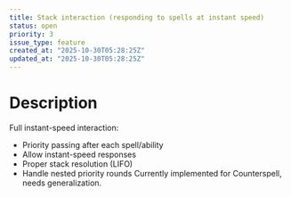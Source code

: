```yaml
---
title: Stack interaction (responding to spells at instant speed)
status: open
priority: 3
issue_type: feature
created_at: "2025-10-30T05:28:25Z"
updated_at: "2025-10-30T05:28:25Z"
---
```


# Description

Full instant-speed interaction:
- Priority passing after each spell/ability
- Allow instant-speed responses
- Proper stack resolution (LIFO)
- Handle nested priority rounds
Currently implemented for Counterspell, needs generalization.
